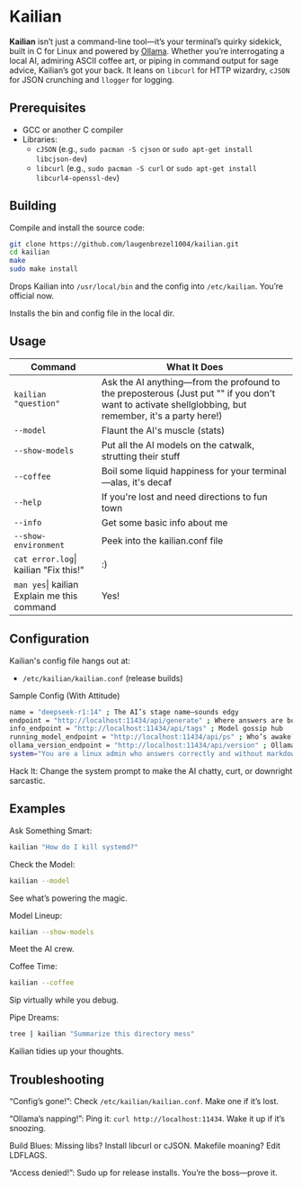  # Kailian

**Kailian** isn’t just a command-line tool—it’s your terminal’s quirky sidekick, built in C for Linux and powered by [Ollama](https://ollama.com/). Whether you’re interrogating a local AI, admiring ASCII coffee art, or piping in command output for sage advice, Kailian’s got your back. It leans on `libcurl` for HTTP wizardry, `cJSON` for JSON crunching and `llogger` for logging.


## Prerequisites
- GCC or another C compiler
- Libraries:
  - `cJSON` (e.g., `sudo pacman -S cjson` or `sudo apt-get install libcjson-dev`)
  - `libcurl` (e.g., `sudo pacman -S curl` or `sudo apt-get install libcurl4-openssl-dev`)


## Building

Compile and install the source code:
```bash
git clone https://github.com/laugenbrezel1004/kailian.git
cd kailian
make 
sudo make install
```

Drops Kailian into `/usr/local/bin` and the config into `/etc/kailian`. You’re official now.




Installs the bin and config file in the local dir.

## Usage

Command    | What It Does
------------|-----------------
`kailian "question"`  | Ask the AI anything—from the profound to the preposterous (Just put "" if you don't want to activate shellglobbing, but remember, it's a party here!)
`--model`    | Flaunt the AI's muscle (stats)
`--show-models`   | Put all the AI models on the catwalk, strutting their stuff
`--coffee`     | Boil some liquid happiness for your terminal—alas, it's decaf
`--help`     | If you're lost and need directions to fun town
`--info`     | Get some basic info about me
`--show-environment`     | Peek into the kailian.conf file
`cat error.log`\| kailian "Fix this!"| :) 
`man yes`\| kailian Explain me this command| Yes!

## Configuration

Kailian's config file hangs out at:

- `/etc/kailian/kailian.conf` (release builds)

Sample Config (With Attitude)
```bash
name = "deepseek-r1:14" ; The AI’s stage name—sounds edgy
endpoint = "http://localhost:11434/api/generate" ; Where answers are born
info_endpoint = "http://localhost:11434/api/tags" ; Model gossip hub
running_model_endpoint = "http://localhost:11434/api/ps" ; Who’s awake?
ollama_version_endpoint = "http://localhost:11434/api/version" ; Ollama’s flex
system="You are a linux admin who answers correctly and without markdown" ; AI’s vibe—gruff but helpful
```
Hack It: Change the system prompt to make the AI chatty, curt, or downright sarcastic.

## Examples

Ask Something Smart:
```bash
kailian "How do I kill systemd?"
```
Check the Model:
```bash
kailian --model
```
See what’s powering the magic.

Model Lineup:
```bash
kailian --show-models
```
Meet the AI crew.

Coffee Time:
```bash
kailian --coffee
```
Sip virtually while you debug.

Pipe Dreams:
```bash
tree | kailian "Summarize this directory mess"
```
Kailian tidies up your thoughts.

## Troubleshooting

“Config’s gone!”: Check `/etc/kailian/kailian.conf`. Make one if it’s lost.

“Ollama’s napping!”: Ping it: `curl http://localhost:11434`. Wake it up if it’s snoozing.

Build Blues: Missing libs? Install libcurl or cJSON. Makefile moaning? Edit LDFLAGS.

“Access denied!”: Sudo up for release installs. You’re the boss—prove it.
